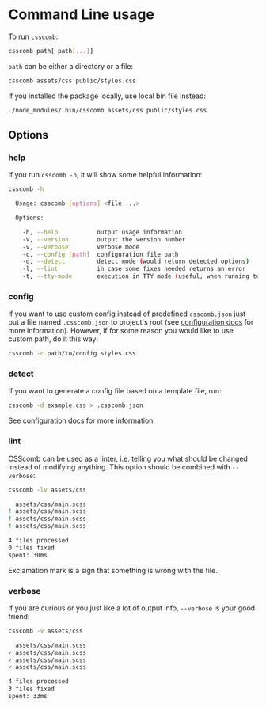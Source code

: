 # Command Line usage

To run `csscomb`:

```bash
csscomb path[ path[...]]
```

`path` can be either a directory or a file:

```bash
csscomb assets/css public/styles.css
```

If you installed the package locally, use local bin file instead:

```bash
./node_modules/.bin/csscomb assets/css public/styles.css
```

## Options

### help

If you run `csscomb -h`, it will show some helpful information:

```bash
csscomb -h

  Usage: csscomb [options] <file ...>

  Options:

    -h, --help           output usage information
    -V, --version        output the version number
    -v, --verbose        verbose mode
    -c, --config [path]  configuration file path
    -d, --detect         detect mode (would return detected options)
    -l, --lint           in case some fixes needed returns an error
    -t, --tty-mode       execution in TTY mode (useful, when running tool using external app, e.g. IDE)
```

### config

If you want to use custom config instead of predefined `csscomb.json` just
put a file named `.csscomb.json` to project's root (see [configuration
docs](configuration.md#where-to-put-config) for more information).
However, if for some reason you would like to use custom path, do it this way:

```bash
csscomb -c path/to/config styles.css
```

### detect

If you want to generate a config file based on a template file, run:

```bash
csscomb -d example.css > .csscomb.json
```

See [configuration docs](configuration.md#generate-config-from-a-template) for
more information.

### lint

CSScomb can be used as a linter, i.e. telling you what should be changed instead
of modifying anything.
This option should be combined with `--verbose`:

```bash
csscomb -lv assets/css

  assets/css/main.scss
! assets/css/main.scss
! assets/css/main.scss
! assets/css/main.scss

4 files processed
0 files fixed
spent: 30ms
```

Exclamation mark is a sign that something is wrong with the file.

### verbose

If you are curious or you just like a lot of output info, `--verbose` is your
good friend:

```bash
csscomb -v assets/css

  assets/css/main.scss
✓ assets/css/main.scss
✓ assets/css/main.scss
✓ assets/css/main.scss

4 files processed
3 files fixed
spent: 33ms
```

